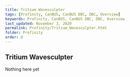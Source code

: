 ```yaml
---
title: Tritium Wavesculpter
tags: [Profinity, CanBUS, CanBUS DBC, DBC, Overview]
keywords: Profinity, CanBUS, CanBUS DBC, DBC, Overview
last_updated: November 3, 2020
permalink: Profinity/Tritium_Wavesculpter.html
folder: Profinity
order: 8
---
```


## Tritium Wavesculpter

Nothing here yet